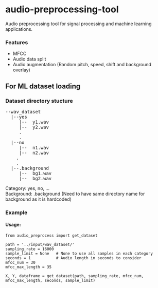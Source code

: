# audio-preprocessing-tool
Audio preprocessing tool for signal processing and machine learning applications.

### Features
- MFCC 
- Audio data split
- Audio augmentation (Random pitch, speed, shift and background overlay)

## For ML dataset loading
### Dataset directory stucture
<pre>
--wav_dataset  
  |--yes  
     |--  y1.wav
     |--  y2.wav
     .
     .
  |--no  
     |--  n1.wav
     |--  n2.wav
    .  
    .  
  |--.background  
     |--  bg1.wav
     |--  bg2.wav
</pre>
     
Category: yes, no, ...  
Background: .background (Need to have same directory name for background as it is hardcoded)

### Example
#### Usage:
```
from audio_preprocess import get_dataset

path = '../input/wav_dataset/'
sampling_rate = 16000
sample_limit = None   # None to use all samples in each category 
seconds = 1           # Audio length in seconds to consider
mfcc_num = 30
mfcc_max_length = 35

X, Y, dataframe = get_dataset(path, sampling_rate, mfcc_num, mfcc_max_length, seconds, sample_limit)
```
